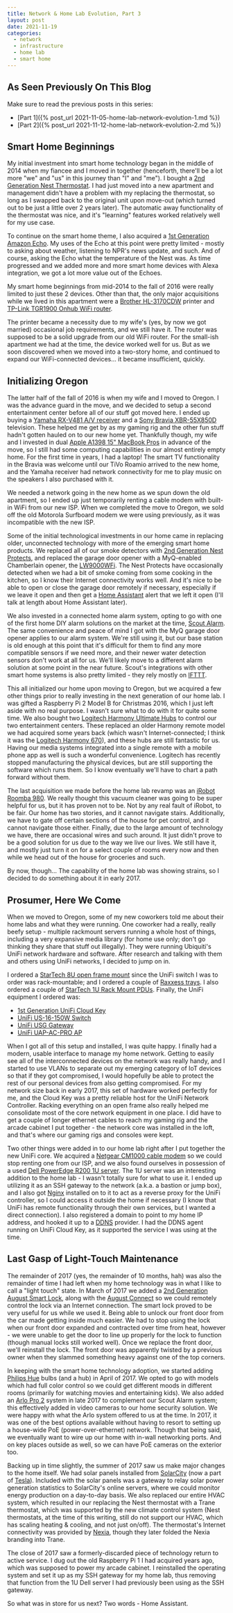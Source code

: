 ```yaml
---
title: Network & Home Lab Evolution, Part 3
layout: post
date: 2021-11-19
categories:
  - network
  - infrastructure
  - home lab
  - smart home
---
```


## As Seen Previously On This Blog

Make sure to read the previous posts in this series:

* [Part 1]({% post_url 2021-11-05-home-lab-network-evolution-1.md %})
* [Part 2]({% post_url 2021-11-12-home-lab-network-evolution-2.md %})

## Smart Home Beginnings

My initial investment into smart home technology began in the middle of 2014
when my fiancee and I moved in together (henceforth, there'll be a lot more "we"
and "us" in this journey than "I" and "me"). I bought a
[2nd Generation Nest Thermostat](https://en.wikipedia.org/wiki/Nest_Thermostat).
I had just moved into a new apartment and management didn't have a problem with
my replacing the thermostat, so long as I swapped back to the original unit upon
move-out (which turned out to be just a little over 2 years later). The
automatic away functionality of the thermostat was nice, and it's "learning"
features worked relatively well for my use case.

To continue on the smart home theme, I also acquired a
[1st Generation Amazon Echo](https://m.media-amazon.com/images/G/01/kindle/merch/2018/Alexa/User_Guide/Update/Amazon_Echo_Quick_Start_Guide._CB484340956_.pdf).
My uses of the Echo at this point were pretty limited - mostly to asking about
weather, listening to NPR's news update, and such. And of course, asking the
Echo what the temperature of the Nest was. As time progressed and we added more
and more smart home devices with Alexa integration, we got a lot more value out
of the Echoes.

My smart home beginnings from mid-2014 to the fall of 2016 were really limited
to just these 2 devices. Other than that, the only major acquisitions while we
lived in this apartment were a
[Brother HL-3170CDW](https://www.brother-usa.com/products/hl3170cdw) printer and
[TP-Link TGR1900 Onhub WiFi router](https://www.tp-link.com/us/home-networking/wifi-router/tgr1900/).

The printer became a necessity due to my wife's (yes, by now we got married)
occasional job requirements, and we still have it. The router was supposed to be
a solid upgrade from our old WiFi router. For the small-ish apartment we had at
the time, the device worked well for us. But as we soon discovered when we moved
into a two-story home, and continued to expand our WiFi-connected devices... it
became insufficient, quickly.

## Initializing Oregon

The latter half of the fall of 2016 is when my wife and I moved to Oregon. I was
the advance guard in the move, and we decided to setup a second entertainment
center before all of our stuff got moved here. I ended up buying a
[Yamaha RX-V481 A/V receiver](https://usa.yamaha.com/products/audio_visual/av_receivers_amps/rx-v481_u/index.html)
and a
[Sony Bravia XBR-55X850D](https://www.sony.com/electronics/support/televisions-projectors-lcd-tvs-android-/xbr-55x850d/specifications)
television. These helped me get by as my gaming rig and the other fun stuff
hadn't gotten hauled on to our new home yet. Thankfully though, my wife and I
invested in dual
[Apple A1398 15" MacBook Pros](https://support.apple.com/kb/SP719?locale=en_US)
in advance of the move, so I still had some computing capabilities in our almost
entirely empty home. For the first time in years, I had a laptop! The smart TV
functionality in the Bravia was welcome until our TiVo Roamio arrived to the new
home, and the Yamaha receiver had network connectivity for me to play music on
the speakers I also purchased with it.

We needed a network going in the new home as we spun down the old apartment, so
I ended up just temporarily renting a cable modem with built-in WiFi from our
new ISP. When we completed the move to Oregon, we sold off the old Motorola
Surfboard modem we were using previously, as it was incompatible with the new
ISP.

Some of the initial technological investments in our home came in replacing
older, unconnected technology with more of the emerging smart home products. We
replaced all of our smoke detectors with
[2nd Generation Nest Protects](https://store.google.com/product/nest_protect_2nd_gen_specs?hl=en-US),
and replaced the garage door opener with a MyQ-enabled Chamberlain opener, the
[LW9000WFi](https://www.chamberlain.com/lw9000wf/p/LW9000WF). The Nest Protects
have occasionally detected when we had a bit of smoke coming from some cooking
in the kitchen, so I know their Internet connectivity works well. And it's nice
to be able to open or close the garage door remotely if necessary, especially if
we leave it open and then get a [Home Assistant](https://www.home-assistant.io/)
alert that we left it open (I'll talk at length about Home Assistant later).

We also invested in a connected home alarm system, opting to go with one of the
first home DIY alarm solutions on the market at the time,
[Scout Alarm](https://www.scoutalarm.com/). The same convenience and peace of
mind I got with the MyQ garage door opener applies to our alarm system. We're
still using it, but our base station is old enough at this point that it's
difficult for them to find any more compatible sensors if we need more, and
their newer water detection sensors don't work at all for us. We'll likely move
to a different alarm solution at some point in the near future. Scout's
integrations with other smart home systems is also pretty limited - they rely
mostly on [IFTTT](https://ifttt.com/).

This all initialized our home upon moving to Oregon, but we acquired a few other
things prior to really investing in the next generation of our home lab. I was
gifted a Raspberry Pi 2 Model B for Christmas 2016, which I just left aside with
no real purpose. I wasn't sure what to do with it for quite some time. We also
bought two
[Logitech Harmony Ultimate Hubs](https://support.myharmony.com/en-us/ultimate)
to control our two entertainment centers. These replaced an older Harmony remote
model we had acquired some years back (which wasn't Internet-connected; I think
it was the
[Logitech Harmony 670](https://support.logi.com/hc/en-ca/articles/360024324513--Getting-Started-Harmony-670-Advanced-Universal-Remote)),
and these hubs are still fantastic for us. Having our media systems integrated
into a single remote with a mobile phone app as well is such a wonderful
convenience. Logitech has recently stopped manufacturing the physical devices,
but are still supporting the software which runs them. So I know eventually
we'll have to chart a path forward without them.

The last acquisition we made before the home lab revamp was an
[iRobot Roomba 980](https://store.irobot.com/default/roomba-vacuuming-robot-vacuum-irobot-roomba-980/R980020.html).
We really thought this vacuum cleaner was going to be super helpful for us, but
it has proven not to be. Not by any real fault of iRobot, to be fair. Our home
has two stories, and it cannot navigate stairs. Additionally, we have to gate
off certain sections of the house for pet control, and it cannot navigate those
either. Finally, due to the large amount of technology we have, there are
occasional wires and such around. It just didn't prove to be a good solution for
us due to the way we live our lives. We still have it, and mostly just turn it
on for a select couple of rooms every now and then while we head out of the
house for groceries and such.

By now, though... The capability of the home lab was showing strains, so I
decided to do something about it in early 2017.

## Prosumer, Here We Come

When we moved to Oregon, some of my new coworkers told me about their home labs
and what they were running. One coworker had a really, really beefy setup -
multiple rackmount servers running a whole host of things, including a very
expansive media library (for home use only; don't go thinking they share that
stuff out illegally). They were running Ubiquiti's UniFi network hardware and
software. After research and talking with them and others using UniFi networks,
I decided to jump on in.

I ordered a
[StarTech 8U open frame mount](https://www.amazon.com/gp/product/B01NBPL8OP/)
since the UniFi switch I was to order was rack-mountable; and I ordered a couple
of [Raxxess trays](https://www.amazon.com/gp/product/B0007OGTGS/). I also
ordered a couple of
[StarTech 1U Rack Mount PDUs](https://www.amazon.com/gp/product/B0035PS5AE/).
Finally, the UniFi equipment I ordered was:

* [1st Generation UniFi Cloud Key](https://www.amazon.com/Ubiquiti-UniFi-Cloud-Key-UC-CK/dp/B017T2QB22)
* [UniFi US-16-150W Switch](https://store.ui.com/products/unifi-switch-16-150w)
* [UniFi USG Gateway](https://store.ui.com/products/unifi-security-gateway)
* [UniFi UAP-AC-PRO AP](https://store.ui.com/products/unifi-ac-pro)

When I got all of this setup and installed, I was quite happy. I finally had a
modern, usable interface to manage my home network. Getting to easily see all of
the interconnected devices on the network was really handy, and I started to use
VLANs to separate out my emerging category of IoT devices so that if they got
compromised, I would hopefully be able to protect the rest of our personal
devices from also getting compromised. For my network size back in early 2017,
this set of hardware worked perfectly for me, and the Cloud Key was a pretty
reliable host for the UniFi Network Controller. Racking everything on an open
frame also really helped me consolidate most of the core network equipment in
one place. I did have to get a couple of longer ethernet cables to reach my
gaming rig and the arcade cabinet I put together - the network core was
installed in the loft, and that's where our gaming rigs and consoles were kept.

Two other things were added in to our home lab right after I put together the
new UniFi core. We acquired a
[Netgear CM1000 cable modem](https://www.netgear.com/home/wifi/modems/cm1000/)
so we could stop renting one from our ISP, and we also found ourselves in
possession of a used
[Dell PowerEdge R200 1U server](https://i.dell.com/sites/doccontent/business/solutions/whitepapers/en/Documents/pe-R200-spec-sheet-new.pdf).
The 1U server was an interesting addition to the home lab - I wasn't totally
sure for what to use it. I ended up utilizing it as an SSH gateway to the
network (a.k.a. a bastion or jump box), and I also got
[Nginx](https://nginx.org/en/) installed on to it to act as a reverse proxy for
the UniFi controller, so I could access it outside the home if necessary (I know
that UniFi has remote functionality through their own services, but I wanted a
direct connection). I also registered a domain to point to my home IP address,
and hooked it up to a
[DDNS](https://www.cloudflare.com/learning/dns/glossary/dynamic-dns/) provider.
I had the DDNS agent running on UniFi Cloud Key, as it supported the service I
was using at the time.

## Last Gasp of Light-Touch Maintenance

The remainder of 2017 (yes, the remainder of 10 months, hah) was also the
remainder of time I had left when my home technology was in what I like to call
a "light touch" state. In March of 2017 we added a
[2nd Generation August Smart Lock](https://august.com/), along with the
[August Connect](https://august.com/) so we could remotely control the lock via
an Internet connection. The smart lock proved to be very useful for us while we
used it. Being able to unlock our front door from the car made getting inside
much easier. We had to stop using the lock when our front door expanded and
contracted over time from heat, however - we were unable to get the door to line
up properly for the lock to function (though manual locks still worked well).
Once we replace the front door, we'll reinstall the lock. The front door was
apparently twisted by a previous owner when they slammed something heavy against
one of the top corners.

In keeping with the smart home technology adoption, we started adding
[Philips Hue](https://www.philips-hue.com/en-us) bulbs (and a hub) in April of
2017. We opted to go with models which had full color control so we could get
different moods in different rooms (primarily for watching movies and
entertaining kids). We also added an
[Arlo Pro 2](https://www.arlo.com/en-us/cameras/ultra/arlo-ultra-2.html) system
in late 2017 to complement our Scout Alarm system; this effectively added in
video cameras to our home security solution. We were happy with what the Arlo
system offered to us at the time. In 2017, it was one of the best options
available without having to resort to setting up a house-wide PoE
(power-over-ethernet) network. Though that being said, we eventually want to
wire up our home with in-wall networking ports. And on key places outside as
well, so we can have PoE cameras on the exterior too.

Backing up in time slightly, the summer of 2017 saw us make major changes to the
home itself. We had solar panels installed from
[SolarCity](https://en.wikipedia.org/wiki/SolarCity) (now a part of
[Tesla](https://www.tesla.com/)). Included with the solar panels was a gateway
to relay solar power generation statistics to SolarCity's online servers, where
we could monitor energy production on a day-to-day basis. We also replaced our
entire HVAC system, which resulted in our replacing the Nest thermostat with a
Trane thermostat, which was supported by the new climate control system (Nest
thermostats, at the time of this writing, still do not support our HVAC, which
has scaling heating & cooling, and not just on/off). The thermostat's Internet
connectivity was provided by [Nexia](https://www.nexiahome.com/), though they
later folded the Nexia branding into Trane.

The close of 2017 saw a formerly-discarded piece of technology return to active
service. I dug out the old Raspberry Pi 1 I had acquired years ago, which was
supposed to power my arcade cabinet. I reinstalled the operating system and set
it up as my SSH gateway for my home lab, thus removing that function from the 1U
Dell server I had previously been using as the SSH gateway.

So what was in store for us next? Two words - Home Assistant.
